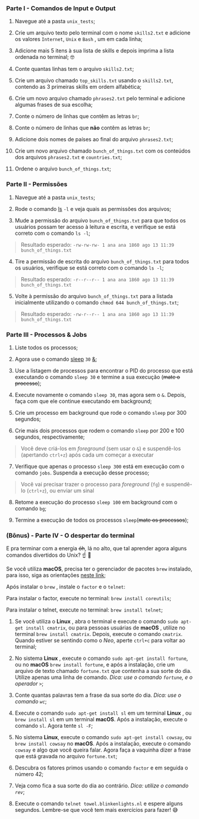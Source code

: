 ### Parte I - Comandos de Input e Output

1. Navegue até a pasta `unix_tests`;

2. Crie um arquivo texto pelo terminal com o nome `skills2.txt` e adicione os valores `Internet`, `Unix` e `Bash` , um em cada linha;

3. Adicione mais 5 itens à sua lista de skills e depois imprima a lista ordenada no terminal; 🤓

4. Conte quantas linhas tem o arquivo `skills2.txt`;

5. Crie um arquivo chamado `top_skills.txt` usando o `skills2.txt`, contendo as 3 primeiras skills em ordem alfabética;

6. Crie um novo arquivo chamado `phrases2.txt` pelo terminal e adicione algumas frases de sua escolha;

7. Conte o número de linhas que contêm as letras `br`;

8. Conte o número de linhas que **não** contêm as letras `br`;

9. Adicione dois nomes de países ao final do arquivo `phrases2.txt`;

10. Crie um novo arquivo chamado `bunch_of_things.txt` com os conteúdos dos arquivos `phrases2.txt` e `countries.txt`;

11. Ordene o arquivo `bunch_of_things.txt`;

### Parte II - Permissões

1. Navegue até a pasta `unix_tests`;

2. Rode o comando [ls](https://linux.die.net/man/1/ls) `-l` e veja quais as permissões dos arquivos;

3. Mude a permissão do arquivo `bunch_of_things.txt` para que todos os usuários possam ter acesso à leitura e escrita, e verifique se está correto com o comando `ls -l`;
>Resultado esperado: `-rw-rw-rw- 1 ana ana 1860 ago 13 11:39 bunch_of_things.txt`

4. Tire a permissão de escrita do arquivo `bunch_of_things.txt` para todos os usuários, verifique se está correto com o comando `ls -l`;
>Resultado esperado: `-r--r--r-- 1 ana ana 1860 ago 13 11:39 bunch_of_things.txt`

5. Volte à permissão do arquivo `bunch_of_things.txt` para a listada inicialmente utilizando o comando `chmod 644 bunch_of_things.txt`;
>Resultado esperado: `-rw-r--r-- 1 ana ana 1860 ago 13 11:39 bunch_of_things.txt`

### Parte III - Processos & Jobs

1. Liste todos os processos;

2. Agora use o comando [sleep](https://linux.die.net/man/3/sleep) `30` [&](https://linuxhandbook.com/run-process-background/);

3. Use a listagem de processos para encontrar o PID do processo que está executando o comando `sleep 30` e termine a sua execução (~~mate o processo~~);

4. Execute novamente o comando `sleep 30`, mas agora sem o `&`. Depois, faça com que ele continue executando em background;

5. Crie um processo em background que rode o comando `sleep` por 300 segundos;

6. Crie mais dois processos que rodem o comando `sleep` por 200 e 100 segundos, respectivamente;
>Você deve criá-los em *foreground* (sem usar o `&`) e suspendê-los (apertando `ctrl+z`) após cada um começar a executar

7. Verifique que apenas o processo `sleep 300` está em execução com o comando `jobs`. Suspenda a execução desse processo;
>Você vai precisar trazer o processo para *foreground* (`fg`) e suspendê-lo (`ctrl+z`), ou enviar um sinal

8. Retome a execução do processo `sleep 100` em background com o comando `bg`;

9. Termine a execução de todos os processos `sleep`(~~mate os processos~~);

### (Bônus) - Parte IV - O despertar do terminal
E pra terminar com a energia ~~óh~~, lá no alto, que tal aprender agora alguns comandos divertidos do Unix? ☝ 🎊

Se você utiliza **macOS**, precisa ter o gerenciador de pacotes `brew` instalado, para isso, siga as orientações [neste link](https://brew.sh/index_pt-br);

Após instalar o `brew` , instale o `factor` e o `telnet`:

Para instalar o factor, execute no terminal: `brew install coreutils`;

Para instalar o telnet, execute no terminal: `brew install telnet`;

1. Se você utiliza o **Linux** , abra o terminal e execute o comando `sudo apt-get install cmatrix`, ou para pessoas usuárias de **macOS** , utilize no terminal `brew install cmatrix`. Depois, execute o comando `cmatrix`. Quando estiver se sentindo como o *Neo*, aperte `ctrl+c` para voltar ao terminal;

2. No sistema **Linux** , execute o comando `sudo apt-get install fortune`, ou no **macOS** `brew install fortune`, e após a instalação, crie um arquivo de texto chamado `fortune.txt` que contenha a sua sorte do dia. Utilize apenas uma linha de comando. *Dica: use o comando `fortune`, e o operador `>`*;

3. Conte quantas palavras tem a frase da sua sorte do dia. *Dica: use o comando `wc`*;

4. Execute o comando `sudo apt-get install sl` em um terminal **Linux** , ou `brew install sl` em um terminal **macOS**. Após a instalação, execute o comando `sl`. Agora tente `sl -F`;

5. No sistema **Linux**, execute o comando `sudo apt-get install cowsay`, ou `brew install cowsay` no **macOS**. Após a instalação, execute o comando `cowsay` e algo que você queira falar. Agora faça a vaquinha dizer a frase que está gravada no arquivo `fortune.txt`;

6. Descubra os fatores primos usando o comando `factor` e em seguida o número 42;

7. Veja como fica a sua sorte do dia ao contrário. *Dica: utilize o comando `rev`*;

8. Execute o comando `telnet towel.blinkenlights.nl` e espere alguns segundos. Lembre-se que você tem mais exercícios para fazer! 😅